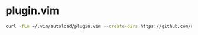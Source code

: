 # plugin.vim

```bash
curl -fLo ~/.vim/autoload/plugin.vim --create-dirs https://github.com/ryicoh/plugin.vim/raw/main/autoload/plugin.vim
```

